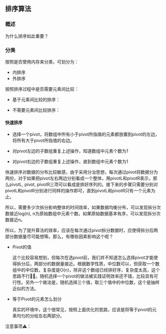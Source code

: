## 排序算法

### 概述

为什么排序如此重要？

### 分类

按照是否使用内存来分类，可划分为：

- 内排序
- 外排序

按照排序过程中是否需要元素间比较：

- 基于元素间比较的排序：

- 不需要元素间比较排序：



#### 快速排序

- 选择一个pivot，将数组中所有小于pivot所指值的元素都放置到pivot的左边，将所有大于pivot所指值的右边。

- 对pivot左边的子数组重复上述操作，知道数组中元素个数为1

- 对pivot右边的子数组重复上述操作，直到数组中元素个数为1

快速排序对数据的分布比较敏感，由于采用分治思想，每次通过pivot将数据分为两份，对于如果把pivot左右两边分别看成一个整体，用pivotL和pivotR表示，那么pivotL, pivot, pivotR三项可以看成是排好序列的。接下来的步骤只需要分别对pivotL和pivotR分别进行同样的操作即可，直到pivotL和pivotR只有一个元素为止。

所以，需要多少次拆分影响整体的时间效率，如果数据均衡分布，可以发现拆分次数接近log(n), n为原始数组中元素个数。如果原始数据基本有序，可以发现拆分次数接近n。

所以，为了提升算法的效率，应该在每次通过pivot拆分数据时，应使得拆分后两部分数据量尽可能想等。那么，有哪些因素影响这个呢？

- Pivot的值

  这个比较容易想到，但每次在选pivot前，我们并不知道怎么选择pivot才能使得拆分后，两部分的数据量接近。根据数学性质，中位数可以，但获取一个数组中的中位数，复杂度是O(n)，除非这个数组已经排好序，复杂度太高，这个思路不行🙅‍♂️。随机选择一个pivot的做法被实践证明效率还不错，比较具有可行性。另外一个做法是，随机选择三个值，取三个值中的中位数，这个是抽样近似的方法。

- 等于Pivot的元素怎么划分

  真实的环境中，这个很常见，按照上面优化的思路，应该是将等于pivot的元素均匀的分给左右两部分。

 注意事项⚠️：


